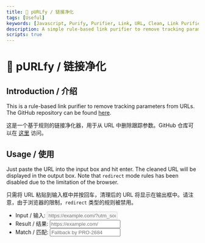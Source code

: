 ```yaml
---
title: 🧹 pURLfy / 链接净化
tags: [Useful]
keywords: [Javascript, Purify, Purifier, Link, URL, Clean, Link Purifier]
description: A simple rule-based link purifier to remove tracking parameters from URLs.
scripts: true
---
```


# 🧹 pURLfy / 链接净化

## Introduction / 介绍

This is a rule-based link purifier to remove tracking parameters from URLs. The GitHub repository can be found [here](https://github.com/PRO-2684/pURLfy).

这是一个基于规则的链接净化器，用于从 URL 中删除跟踪参数。GitHub 仓库可以在 [这里](https://github.com/PRO-2684/pURLfy) 访问。

## Usage / 使用

Just paste the URL into the input box and hit enter. The cleaned URL will be displayed in the output box. Note that `redirect` mode rules has been disabled due to the limitation of the browser.

只需将 URL 粘贴到输入框中并按回车，清理后的 URL 将显示在输出框中。请注意，由于浏览器的限制，`redirect` 类型的规则被禁用。

- Input / 输入: <input autofocus placeholder="https://example.com/?utm_source=qq" id="input" disabled title="Loading rules..."></input>
- Result / 结果: <input readonly placeholder="https://example.com/" id="url"></input>
- Match / 匹配: <input readonly placeholder="Fallback by PRO-2684" id="rule"></input>

